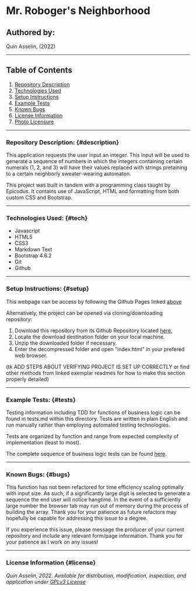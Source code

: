 # Mr. Roboger's Neighborhood

## Authored by: 
Quin Asselin, (2022)

***

## Table of Contents
1. [Repository Description](#description)
2. [Technologies Used](#tech)
3. [Setup Instructions](#setup)
4. [Example Tests](#tests)
5. [Known Bugs](#bugs)
6. [License Information](#license)
7. [Photo Licensure](#photo)

*** 

### Repository Description: {#description}
This application requests the user input an integer. This input will be used to generate a sequence of numbers in which the integers containing certain numerals (1, 2, and 3) will have their values replaced with strings pretaining to a certain neighborly sweater-wearing automaton.

This project was built in tandem with a programming class taught by Epicodus. It contains use of JavaScript, HTML and formatting from both custom CSS and Bootstrap. 

***

### Technologies Used: {#tech}
- Javascript
- HTML5
- CSS3
- Markdown Text
- Bootstrap 4.6.2
- Git
- Github

***

### Setup Instructions: {#setup}
This webpage can be access by following the Github Pages linked [above](#pages)

Alternatively, the project can be opened via cloning/downloading repository:
1. Download this repository from its Github Repository located [here.]()
2. Locate the download destination folder on your local machine.
3. Unzip the downloaded folder if necessary.
4. Enter the decompressed folder and open "index.html" in your prefered web browser.

(tk ADD STEPS ABOUT VERIFYING PROJECT IS SET UP CORRECTLY or find other methods from linked exemplar readmes for how to make this section properly detailed)
***

### Example Tests: {#tests}
Testing information including TDD for functions of business logic can be found in tests.md within this directory. Tests are written in plain English and run manually rather than employing automated testing technologies.

Tests are organized by function and range from expected complexity of implementation (least to most).

The complete sequence of business logic tests can be found [here](/tests.md).
***

### Known Bugs: {#bugs}
This function has not been refactored for time efficiency scaling optimally with input size. As such, if a significantly large digit is selected to generate a sequence the end user will notice hangtime. In the event of a sufficiently large number the browser tab may run out of memory during the process of building the array. Thank you for your patience as future refactors may hopefully be capable for addressing this issue to a degree.

If you experience this issue, please message the producer of your current repository and include any relevant form/page information. Thank you for your patience as I work on any issues!
***

### License Information {#license}
*Quin Asselin, 2022. Available for distribution, modification, inspection, and application under [GPLv3 License](https://www.gnu.org/licenses/gpl-3.0.en.html)*
